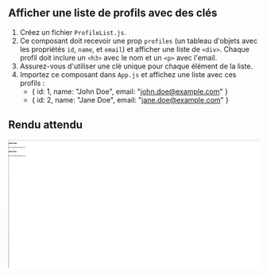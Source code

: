 ## Afficher une liste de profils avec des clés

1. Créez un fichier `ProfileList.js`.
2. Ce composant doit recevoir une prop `profiles` (un tableau d'objets avec les propriétés `id`, `name`, et `email`) et afficher une liste de `<div>`. Chaque profil doit inclure un `<h3>` avec le nom et un `<p>` avec l'email.
3. Assurez-vous d'utiliser une clé unique pour chaque élément de la liste.
4. Importez ce composant dans `App.js` et affichez une liste avec ces profils :
    - { id: 1, name: "John Doe", email: "john.doe@example.com" }
    - { id: 2, name: "Jane Doe", email: "jane.doe@example.com" }

## Rendu attendu

<img src="https://github.com/Microleadoff/content/blob/master/lang/fr/courses/Framework%20&%20Librairies/Reactjs-v18/0100%20-%20Gestion%20des%20listes/rendu_exo_10_2.png?raw=true" alt="rendu attendu de l'exercice">